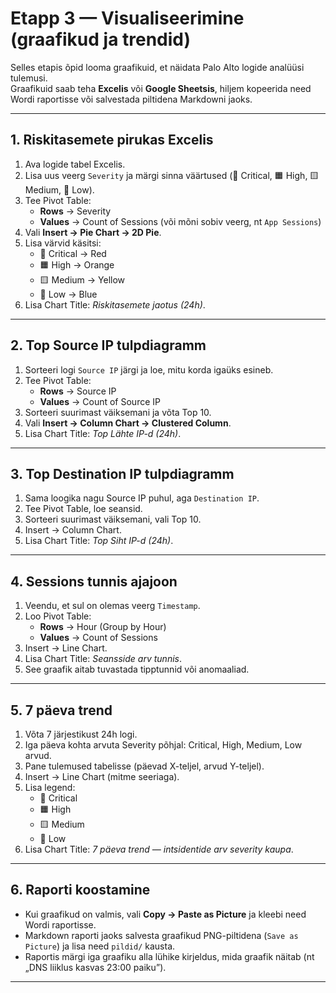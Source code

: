 # Etapp 3 — Visualiseerimine (graafikud ja trendid)

Selles etapis õpid looma graafikuid, et näidata Palo Alto logide analüüsi tulemusi.  
Graafikuid saab teha **Excelis** või **Google Sheetsis**, hiljem kopeerida need Wordi raportisse või salvestada piltidena Markdowni jaoks.

---

## 1. Riskitasemete pirukas Excelis

1. Ava logide tabel Excelis.  
2. Lisa uus veerg `Severity` ja märgi sinna väärtused (🔴 Critical, 🟧 High, 🟨 Medium, 🔵 Low).  
3. Tee Pivot Table:  
   - **Rows** → Severity  
   - **Values** → Count of Sessions (või mõni sobiv veerg, nt `App Sessions`)  
4. Vali **Insert → Pie Chart → 2D Pie**.  
5. Lisa värvid käsitsi:  
   - 🔴 Critical → Red  
   - 🟧 High → Orange  
   - 🟨 Medium → Yellow  
   - 🔵 Low → Blue  
6. Lisa Chart Title: *Riskitasemete jaotus (24h)*.

---

## 2. Top Source IP tulpdiagramm

1. Sorteeri logi `Source IP` järgi ja loe, mitu korda igaüks esineb.  
2. Tee Pivot Table:  
   - **Rows** → Source IP  
   - **Values** → Count of Source IP  
3. Sorteeri suurimast väiksemani ja võta Top 10.  
4. Vali **Insert → Column Chart → Clustered Column**.  
5. Lisa Chart Title: *Top Lähte IP-d (24h)*.

---

## 3. Top Destination IP tulpdiagramm

1. Sama loogika nagu Source IP puhul, aga `Destination IP`.  
2. Tee Pivot Table, loe seansid.  
3. Sorteeri suurimast väiksemani, vali Top 10.  
4. Insert → Column Chart.  
5. Lisa Chart Title: *Top Siht IP-d (24h)*.

---

## 4. Sessions tunnis ajajoon

1. Veendu, et sul on olemas veerg `Timestamp`.  
2. Loo Pivot Table:  
   - **Rows** → Hour (Group by Hour)  
   - **Values** → Count of Sessions  
3. Insert → Line Chart.  
4. Lisa Chart Title: *Seansside arv tunnis*.  
5. See graafik aitab tuvastada tipptunnid või anomaaliad.

---

## 5. 7 päeva trend

1. Võta 7 järjestikust 24h logi.  
2. Iga päeva kohta arvuta Severity põhjal: Critical, High, Medium, Low arvud.  
3. Pane tulemused tabelisse (päevad X-teljel, arvud Y-teljel).  
4. Insert → Line Chart (mitme seeriaga).  
5. Lisa legend:  
   - 🔴 Critical  
   - 🟧 High  
   - 🟨 Medium  
   - 🔵 Low  
6. Lisa Chart Title: *7 päeva trend — intsidentide arv severity kaupa*.

---

## 6. Raporti koostamine

- Kui graafikud on valmis, vali **Copy → Paste as Picture** ja kleebi need Wordi raportisse.  
- Markdown raporti jaoks salvesta graafikud PNG-piltidena (`Save as Picture`) ja lisa need `pildid/` kausta.  
- Raportis märgi iga graafiku alla lühike kirjeldus, mida graafik näitab (nt „DNS liiklus kasvas 23:00 paiku”).

---
